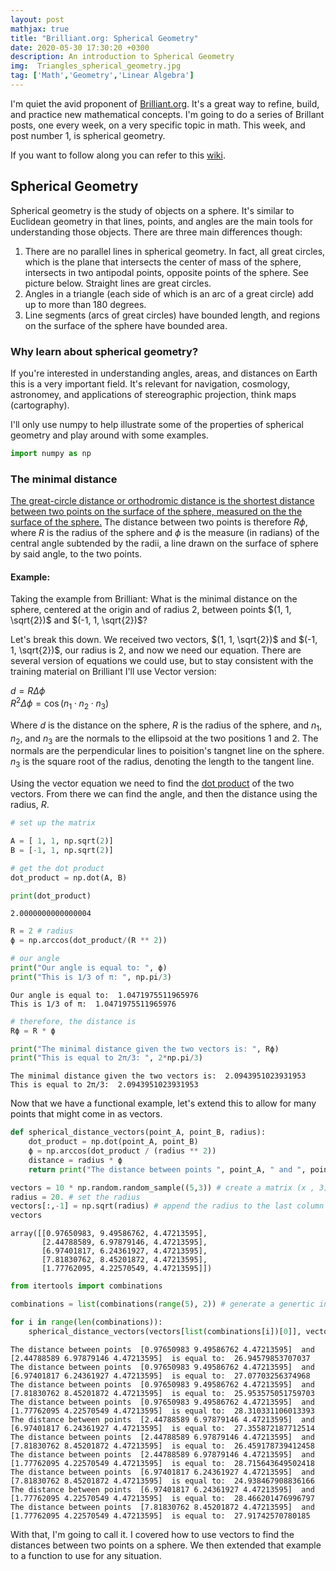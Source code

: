 ```yaml
---
layout: post
mathjax: true
title: "Brilliant.org: Spherical Geometry"
date: 2020-05-30 17:30:20 +0300
description: An introduction to Spherical Geometry
img:  Triangles_spherical_geometry.jpg
tag: ['Math','Geometry','Linear Algebra']
---
```

I'm quiet the avid proponent of [Brilliant.org](https://brilliant.org/). It's a great way to refine, build, and practice new mathematical concepts. I'm going to do a series of Brillant posts, one every week, on a very specific topic in math. This week, and post number 1, is spherical geometry.

If you want to follow along you can refer to this [wiki](https://brilliant.org/wiki/spherical-geometry/).

## Spherical Geometry

Spherical geometry is the study of objects on a sphere. It's similar to Euclidean geometry in that lines, points, and angles are the main tools for understanding those objects. There are three main differences though: 

1. There are no parallel lines in spherical geometry. In fact, all great circles, which is the plane that intersects the center of mass of the sphere, intersects in two antipodal points, opposite points of the sphere. See picture below. Straight lines are great circles.
2. Angles in a triangle (each side of which is an arc of a great circle) add up to more than 180 degrees.
3. Line segments (arcs of great circles) have bounded length, and regions on the surface of the sphere have bounded area.

### Why learn about spherical geometry? 
If you're interested in understanding angles, areas, and distances on Earth this is a very important field. It's relevant for navigation, cosmology, astronomey, and applications of stereographic projection, think maps (cartography). 

I'll only use numpy to help illustrate some of the properties of spherical geometry and play around with some examples.


```python
import numpy as np
```

### The minimal distance
[The great-circle distance or orthodromic distance is the shortest distance between two points on the surface of the sphere, measured on the the surface of the sphere.](https://en.wikipedia.org/wiki/Great-circle_distance) The distance between two points is therefore $R\phi$, where $R$ is the radius of the sphere and $\phi$ is the measure (in radians) of the central angle subtended by the radii, a line drawn on the surface of sphere by said angle, to the two points.

#### Example:

Taking the example from Brilliant: What is the minimal distance on the sphere, centered at the origin and of radius 2, between points $(1, 1, \sqrt{2})$ and $(-1, 1, \sqrt{2})$?

Let's break this down. We received two vectors, $(1, 1, \sqrt{2})$ and $(-1, 1, \sqrt{2})$, our radius is 2, and now we need our equation. There are several version of equations we could use, but to stay consistent with the training material on Brilliant I'll use Vector version:

$d = R\Delta\phi$
<br/>
$R^{2}\Delta\phi = \cos(n_{1} \cdot n_{2} \cdot n_{3})$

Where $d$ is the distance on the sphere, $R$ is the radius of the sphere, and $n_{1}$, $n_{2}$, and $n_{3}$ are the normals to the ellipsoid at the two positions 1 and 2. The normals are the perpendicular lines to poisition's tangnet line on the sphere. $n_{3}$ is the square root of the radius, denoting the length to the tangent line.

Using the vector equation we need to find the [dot product](https://mathworld.wolfram.com/DotProduct.html) of the two vectors. From there we can find the angle, and then the distance using the radius, $R$.

```python
# set up the matrix

A = [ 1, 1, np.sqrt(2)]
B = [-1, 1, np.sqrt(2)]

# get the dot product
dot_product = np.dot(A, B)

print(dot_product)
```

    2.0000000000000004

```python
R = 2 # radius
ϕ = np.arccos(dot_product/(R ** 2))

# our angle
print("Our angle is equal to: ", ϕ)
print("This is 1/3 of π: ", np.pi/3)
```

    Our angle is equal to:  1.0471975511965976
    This is 1/3 of π:  1.0471975511965976
    
```python
# therefore, the distance is
Rϕ = R * ϕ

print("The minimal distance given the two vectors is: ", Rϕ)
print("This is equal to 2π/3: ", 2*np.pi/3)
```

    The minimal distance given the two vectors is:  2.0943951023931953
    This is equal to 2π/3:  2.0943951023931953
    

Now that we have a functional example, let's extend this to allow for many points that might come in as vectors.


```python
def spherical_distance_vectors(point_A, point_B, radius):
    dot_product = np.dot(point_A, point_B)
    ϕ = np.arccos(dot_product / (radius ** 2))
    distance = radius * ϕ
    return print("The distance between points ", point_A, " and ", point_B," is equal to: ", distance)
```


```python
vectors = 10 * np.random.random_sample((5,3)) # create a matrix (x , 3). I picked 5 by 3.
radius = 20. # set the radius
vectors[:,-1] = np.sqrt(radius) # append the radius to the last column
vectors
```




    array([[0.97650983, 9.49586762, 4.47213595],
           [2.44788589, 6.97879146, 4.47213595],
           [6.97401817, 6.24361927, 4.47213595],
           [7.81830762, 8.45201872, 4.47213595],
           [1.77762095, 4.22570549, 4.47213595]])


```python
from itertools import combinations

combinations = list(combinations(range(5), 2)) # generate a genertic index list to use to get the right points without duplicate analysis

for i in range(len(combinations)):
    spherical_distance_vectors(vectors[list(combinations[i])[0]], vectors[list(combinations[i])[1]], radius)
```

    The distance between points  [0.97650983 9.49586762 4.47213595]  and  [2.44788589 6.97879146 4.47213595]  is equal to:  26.94579853707037
    The distance between points  [0.97650983 9.49586762 4.47213595]  and  [6.97401817 6.24361927 4.47213595]  is equal to:  27.07703256374968
    The distance between points  [0.97650983 9.49586762 4.47213595]  and  [7.81830762 8.45201872 4.47213595]  is equal to:  25.953575051759703
    The distance between points  [0.97650983 9.49586762 4.47213595]  and  [1.77762095 4.22570549 4.47213595]  is equal to:  28.310331106013393
    The distance between points  [2.44788589 6.97879146 4.47213595]  and  [6.97401817 6.24361927 4.47213595]  is equal to:  27.355872187712514
    The distance between points  [2.44788589 6.97879146 4.47213595]  and  [7.81830762 8.45201872 4.47213595]  is equal to:  26.459178739412458
    The distance between points  [2.44788589 6.97879146 4.47213595]  and  [1.77762095 4.22570549 4.47213595]  is equal to:  28.715643649502418
    The distance between points  [6.97401817 6.24361927 4.47213595]  and  [7.81830762 8.45201872 4.47213595]  is equal to:  24.938467908836166
    The distance between points  [6.97401817 6.24361927 4.47213595]  and  [1.77762095 4.22570549 4.47213595]  is equal to:  28.466201476996797
    The distance between points  [7.81830762 8.45201872 4.47213595]  and  [1.77762095 4.22570549 4.47213595]  is equal to:  27.91742570780185
    

With that, I'm going to call it. I covered how to use vectors to find the distances between two points on a sphere. We then extended that example to a function to use for any situation.
